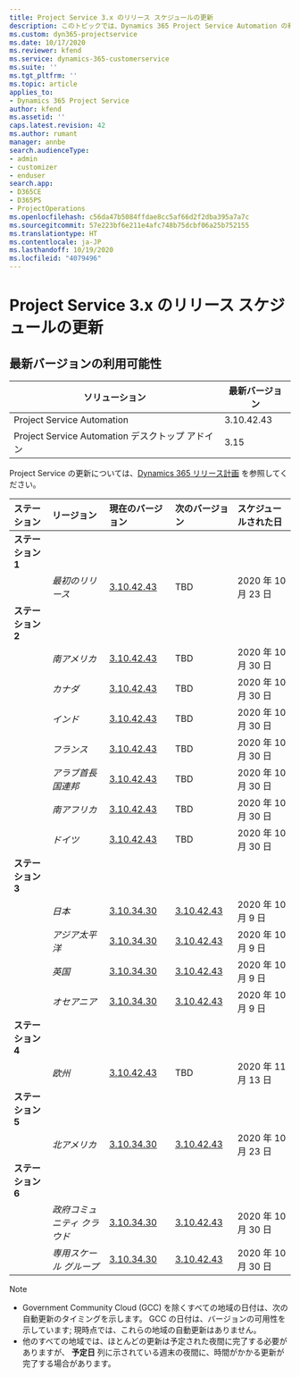 ```yaml
---
title: Project Service 3.x のリリース スケジュールの更新
description: このトピックでは、Dynamics 365 Project Service Automation の利用可能なリリースと今後のリリースについて説明します。
ms.custom: dyn365-projectservice
ms.date: 10/17/2020
ms.reviewer: kfend
ms.service: dynamics-365-customerservice
ms.suite: ''
ms.tgt_pltfrm: ''
ms.topic: article
applies_to:
- Dynamics 365 Project Service
author: kfend
ms.assetid: ''
caps.latest.revision: 42
ms.author: rumant
manager: annbe
search.audienceType:
- admin
- customizer
- enduser
search.app:
- D365CE
- D365PS
- ProjectOperations
ms.openlocfilehash: c56da47b5084ffdae8cc5af66d2f2dba395a7a7c
ms.sourcegitcommit: 57e223bf6e211e4afc748b75dcbf06a25b752155
ms.translationtype: HT
ms.contentlocale: ja-JP
ms.lasthandoff: 10/19/2020
ms.locfileid: "4079496"
---
```

# <a name="update-release-schedule-for-project-service-3x"></a>Project Service 3.x のリリース スケジュールの更新

## <a name="latest-version-availability"></a>最新バージョンの利用可能性

| ソリューション   | 最新バージョン |
|-------|----|
| Project Service Automation    |  3.10.42.43  |
| Project Service Automation デスクトップ アドイン                | 3.15          |

Project Service の更新については、[Dynamics 365 リリース計画](https://docs.microsoft.com/dynamics365/release-plans/) を参照してください。 

| ステーション  | リージョン | 現在のバージョン | 次のバージョン |  スケジュールされた日
| :---   | :---   | :---   | :---   |:---   |         
|<strong>ステーション 1</strong> | |  |  | |
| | <i>最初のリリース</i> | [3.10.42.43](whats-new-ur-24.md) | TBD | 2020 年 10 月 23 日
|<strong>ステーション 2</strong> | |  |  | |
| | <i>南アメリカ</i> | [3.10.42.43](whats-new-ur-24.md) | TBD | 2020 年 10 月 30 日
| | <i>カナダ</i> | [3.10.42.43](whats-new-ur-24.md) | TBD | 2020 年 10 月 30 日 
| | <i>インド</i> | [3.10.42.43](whats-new-ur-24.md) | TBD | 2020 年 10 月 30 日
| | <i>フランス</i> | [3.10.42.43](whats-new-ur-24.md) | TBD | 2020 年 10 月 30 日
| | <i>アラブ首長国連邦</i> | [3.10.42.43](whats-new-ur-24.md) | TBD | 2020 年 10 月 30 日
| | <i>南アフリカ</i> | [3.10.42.43](whats-new-ur-24.md) | TBD | 2020 年 10 月 30 日
| | <i>ドイツ</i> | [3.10.42.43](whats-new-ur-24.md) | TBD | 2020 年 10 月 30 日
|<strong>ステーション 3</strong> | |  |  | |
| | <i>日本</i> |[3.10.34.30](whats-new-ur-23.md) | [3.10.42.43](whats-new-ur-24.md) | 2020 年 10 月 9 日 
| | <i>アジア太平洋</i> |[3.10.34.30](whats-new-ur-23.md) | [3.10.42.43](whats-new-ur-24.md) | 2020 年 10 月 9 日
| | <i>英国</i> |[3.10.34.30](whats-new-ur-23.md) | [3.10.42.43](whats-new-ur-24.md) | 2020 年 10 月 9 日
| | <i>オセアニア</i> |[3.10.34.30](whats-new-ur-23.md) | [3.10.42.43](whats-new-ur-24.md) | 2020 年 10 月 9 日
|<strong>ステーション 4</strong> | |  |  | |
| | <i>欧州</i> |[3.10.42.43](whats-new-ur-24.md) | TBD | 2020 年 11 月 13 日
|<strong>ステーション 5</strong> | |  |  | |
| | <i>北アメリカ</i> |[3.10.34.30](whats-new-ur-23.md) | [3.10.42.43](whats-new-ur-24.md) | 2020 年 10 月 23 日
|<strong>ステーション 6</strong> | |  |  | |
| | <i>政府コミュニティ クラウド</i> |[3.10.34.30](whats-new-ur-23.md) | [3.10.42.43](whats-new-ur-24.md) | 2020 年 10 月 30 日
| | <i>専用スケール グループ</i> |[3.10.34.30](whats-new-ur-23.md) | [3.10.42.43](whats-new-ur-24.md) | 2020 年 10 月 30 日

>[!Note]
> - Government Community Cloud (GCC) を除くすべての地域の日付は、次の自動更新のタイミングを示します。 GCC の日付は、バージョンの可用性を示しています; 現時点では、これらの地域の自動更新はありません。
> - 他のすべての地域では、ほとんどの更新は予定された夜間に完了する必要がありますが、 **予定日** 列に示されている週末の夜間に、時間がかかる更新が完了する場合があります。
